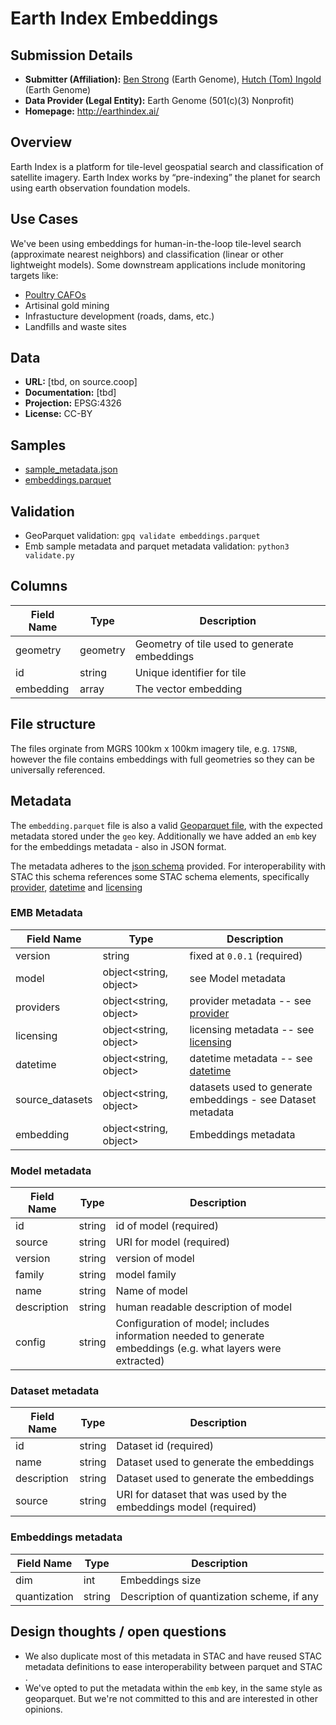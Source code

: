 # Earth Index Embeddings

## Submission Details

- **Submitter (Affiliation):** [Ben Strong](https://github.com/bengmstrong) (Earth Genome), [Hutch (Tom) Ingold](https://github.com/tingold) (Earth Genome)
- **Data Provider (Legal Entity):** Earth Genome (501(c)(3) Nonprofit)
- **Homepage:** http://earthindex.ai/

## Overview
Earth Index is a platform for tile-level geospatial search and classification of satellite imagery. Earth Index works by “pre-indexing” the planet for search using earth observation foundation models.

## Use Cases
We've been using embeddings for human-in-the-loop tile-level search (approximate nearest neighbors) and classification (linear or other lightweight models). Some downstream applications include monitoring targets like:
- [Poultry CAFOs](https://medium.com/earthrisemedia/finding-5-billion-chickens-with-human-in-the-loop-ai-model-tuning-via-earth-index-1d3f5cc89aec)
- Artisinal gold mining
- Infrastucture development (roads, dams, etc.)
- Landfills and waste sites

## Data
- **URL:** [tbd, on source.coop]
- **Documentation:** [tbd]
- **Projection:** EPSG:4326
- **License:** CC-BY

## Samples
- [sample_metadata.json](./sample_metadata.json)
- [embeddings.parquet](./embeddings.parquet)

## Validation
- GeoParquet validation: `gpq validate embeddings.parquet`
- Emb sample metadata and parquet metadata validation: `python3 validate.py`

## Columns
| Field Name | Type | Description |
|------------| ---- | ----------- |
| geometry   | geometry |Geometry of tile used to generate embeddings |
| id         | string | Unique identifier for tile |
| embedding  | array<float> | The vector embedding |

## File structure
The files orginate from MGRS 100km x 100km imagery tile, e.g. `17SNB`, however the file contains embeddings with full geometries
so they can be universally referenced. 

## Metadata
The `embedding.parquet` file is also a valid  [Geoparquet file](https://github.com/opengeospatial/geoparquet/blob/main/format-specs/geoparquet.md), with the expected metadata stored under the `geo` key. 
Additionally we have added an `emb` key for the embeddings metadata - also in JSON format. 

The metadata adheres to the [json schema](./schema.json) provided. For interoperability with STAC this schema references
some STAC schema elements, specifically [provider](https://schemas.stacspec.org/v1.0.0/item-spec/json-schema/provider.json), 
      [datetime](https://schemas.stacspec.org/v1.0.0/item-spec/json-schema/datetime.json)
and [licensing](https://schemas.stacspec.org/v1.0.0/item-spec/json-schema/licensing.json) 

### EMB Metadata

| Field Name      | Type                   | Description                                                           |
|-----------------|------------------------|-----------------------------------------------------------------------|
| version         | string                 | fixed at `0.0.1`  (required)                                          |
| model           | object<string, object> | see Model metadata                                                    |
| providers       | object<string, object> | provider metadata -- see [provider](https://schemas.stacspec.org/v1.0.0/item-spec/json-schema/provider.json) | 
| licensing       | object<string, object> | licensing metadata -- see [licensing](https://schemas.stacspec.org/v1.0.0/item-spec/json-schema/licensing.json)  |   
| datetime        | object<string, object> | datetime metadata -- see [datetime](https://schemas.stacspec.org/v1.0.0/item-spec/json-schema/datetime.json) |
| source_datasets | object<string, object> | datasets used to generate embeddings - see Dataset metadata |
| embedding       | object<string, object> | Embeddings metadata                                                   |



### Model metadata
| Field Name  | Type | Description                         |
|-------------| ---- |-------------------------------------|
| id          | string | id of model (required)              |
| source      | string | URI for model  (required)           |
| version     | string | version of model                    |
| family      | string | model family                        |
| name        | string | Name of model                       |
| description | string | human readable description of model |
| config      | string | Configuration of model; includes information needed to generate embeddings (e.g. what layers were extracted) |

### Dataset metadata
| Field Name  | Type | Description                                                      |
|-------------| ---- |------------------------------------------------------------------|
| id          | string | Dataset id (required)                                            |
| name        | string | Dataset used to generate the embeddings                          | 
| description | string | Dataset used to generate the embeddings                          | 
| source      | string | URI for dataset that was used by the embeddings model (required) |

### Embeddings metadata
| Field Name | Type | Description |
| ---------- | ---- | ----------- |
| dim | int | Embeddings size |
| quantization | string | Description of quantization scheme, if any |

## Design thoughts / open questions
- We also duplicate most of this metadata in STAC and have reused STAC metadata definitions to ease interoperability between parquet and STAC .
- We've opted to put the metadata within the `emb` key, in the same style as geoparquet. But we're not committed to this and are interested in other opinions.


